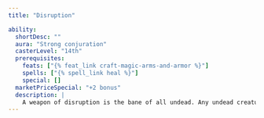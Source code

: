 ```yaml
---
title: "Disruption"

ability:
  shortDesc: ""
  aura: "Strong conjuration"
  casterLevel: "14th"
  prerequisites:
    feats: ["{% feat_link craft-magic-arms-and-armor %}"]
    spells: ["{% spell_link heal %}"]
    special: []
  marketPriceSpecial: "+2 bonus"
  description: |
    A weapon of disruption is the bane of all undead. Any undead creature struck in combat must succeed on a DC 14 Will save or be destroyed. A weapon of disruption must be a bludgeoning weapon. (If you roll this property randomly for a piercing or slashing weapon, reroll.)
---
```

